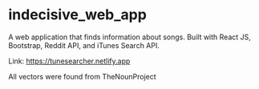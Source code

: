 # indecisive_web_app
A web application that finds information about songs. Built with React JS, Bootstrap, Reddit API, and iTunes Search API.

Link: https://tunesearcher.netlify.app

All vectors were found from TheNounProject
